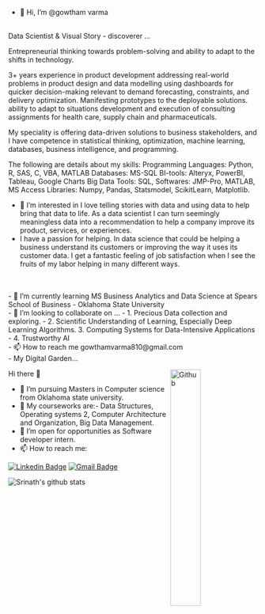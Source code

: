 - 👋 Hi, I’m @gowtham varma

<br>
      Data Scientist & Visual Story - discoverer ...

Entrepreneurial thinking towards problem-solving and ability to adapt to the shifts in technology. 

3+ years experience in product development addressing real-world problems in product design and data modelling using dashboards for quicker decision-making relevant to demand forecasting, constraints, and delivery optimization. Manifesting prototypes to the deployable solutions. ability to adapt to situations development and execution of consulting assignments for health care, supply chain and pharmaceuticals.

My speciality is offering data-driven solutions to business stakeholders, and I have competence in statistical thinking, optimization, machine learning, databases, business intelligence, and programming.

The following are details about my skills:
Programming Languages: Python, R, SAS, C, VBA, MATLAB
Databases: MS-SQL
BI-tools: Alteryx, PowerBI, Tableau, Google Charts
Big Data Tools: SQL,
Softwares: JMP-Pro, MATLAB, MS Access
Libraries: Numpy, Pandas, Statsmodel, ScikitLearn, Matplotlib.
<br>

- 👀 I’m interested in I love telling stories with data and using data to help bring that data to life. As a data scientist I can turn seemingly meaningless data into a recommendation to help a company improve its product, services, or experiences.
- I have a passion for helping. In data science that could be helping a business understand its customers or improving the way it uses its customer data. I get a fantastic feeling of job satisfaction when I see the fruits of my labor helping in many different ways.
<br>
<br>
- 🌱 I’m currently learning MS Business Analytics and Data Science at Spears School of Business - Oklahoma State University
<br>
- 💞️ I’m looking to collaborate on ...
-     1. Precious Data collection and exploring.
-     2. Scientific Understanding of Learning, Especially Deep Learning Algorithms.
      3. Computing Systems for Data-Intensive Applications
-     4. Trustworthy AI
<br>
- 📫 How to reach me gowthamvarma810@gmail.com
<br>
- My Digital Garden... 


<!---
gowthamvarm/gowthamvarm is a ✨ special ✨ repository because its `README.md` (this file) appears on your GitHub profile.
You can click the Preview link to take a look at your changes.
--->


Hi there 👋
<img width="35%" align="right" alt="Github" src="https://user-images.githubusercontent.com/48678280/88862734-4903af80-d201-11ea-968b-9c939d88a37c.gif" />

- 🔭 I’m  pursuing Masters in Computer science from Oklahoma state university.
- 🌱 My courseworks are:- Data Structures, Operating systems 2, Computer Architecture and Organization, Big Data Management.
- 👯 I’m open for opportunities as Software developer intern.
- 📫 How to reach me: 

 [![Linkedin Badge](https://img.shields.io/badge/-Srinath_sai_Tripuraneni-blue?style=flat-square&logo=Linkedin&logoColor=white&link=https://www.linkedin.com/in/srinath-sai-tripuraneni-b7b2511b3/)](https://www.linkedin.com/in/srinath-sai-tripuraneni-b7b2511b3/) [![Gmail Badge](https://img.shields.io/badge/-srinathtripuraneni@gmail.com-c14438?style=flat-square&logo=Gmail&logoColor=white&link=mailto:srinathtripuraneni@gmail.com)](mailto:srinathtripuraneni@gmail.com)

 ![Srinath's github stats](https://github-readme-stats.vercel.app/api?username=srinathsai&show_icons=true&theme=dark)
